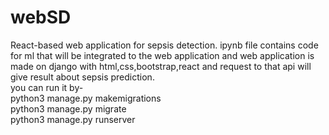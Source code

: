 # webSD
React-based web application for sepsis detection.
ipynb file contains code for ml that will be integrated to the web application and web application is made on django with html,css,bootstrap,react and request to that api will give result about sepsis prediction.
<br>
you can run it by-
<br>
python3 manage.py makemigrations
<br>
python3 manage.py migrate
<br>
python3 manage.py runserver
